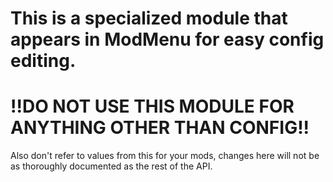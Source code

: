 # This is a specialized module that appears in ModMenu for easy config editing.
# !!DO NOT USE THIS MODULE FOR ANYTHING OTHER THAN CONFIG!!
Also don't refer to values from this for your mods, changes here will not be as thoroughly documented as the rest of the API.
